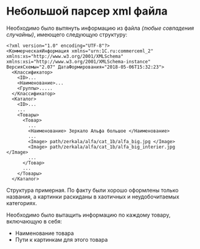 # Небольшой парсер xml файла

Необходимо было вытянуть информацию из файла *(любые совпадения случайны)*, имеющего следующую структуру:

    <?xml version="1.0" encoding="UTF-8"?>
    <КоммерческаяИнформация xmlns="urn:1C.ru:commerceml_2" xmlns:xs="http://www.w3.org/2001/XMLSchema" xmlns:xsi="http://www.w3.org/2001/XMLSchema-instance" ВерсияСхемы="2.07" ДатаФормирования="2018-05-06T15:32:23">
      <Классификатор>
        <ID>...
        <Наименование>...
        <Группы>.....
      </Классификатор>
      <Каталог>
        <ID>...
        ...
        <Товары>
          <Товар>
            ...
            <Наименование> Зеркало Альфа большое </Наименование>
            ...
            <Image> path/zerkala/alfa/cat_1b/alfa_big.jpg </Image>
            <Image> path/zerkala/alfa/cat_1b/alfa_big_interier.jpg </Image>
            ...
          </Товар>
          ...
        </Товары>
      </Каталог>
      
      
      
Структура примерная. По факту были хорошо оформлены только названия, а картинки раскиданы в хаотичных и неудобочитаемых категориях.

Необходимо было вытащить информацию по каждому товару, включающую в себя:
* Наименование товара
* Пути к картинкам для этого товара
